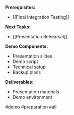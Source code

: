 **Prerequisites:**
- [[Final Integration Testing]]

**Next Tasks:**
- [[Presentation Rehearsal]]

**Demo Components:**
- Presentation slides
- Demo script
- Technical setup
- Backup plans

**Deliverables:**
- Presentation materials
- Demo environment

#demo #preparation #all 
